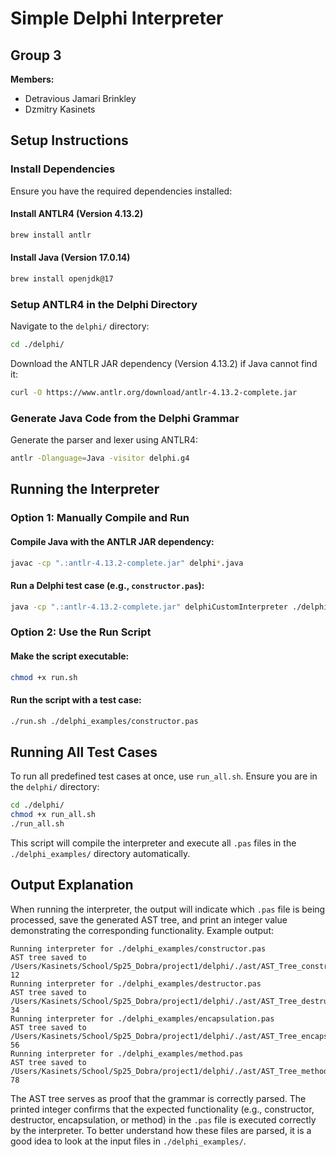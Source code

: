 # Simple Delphi Interpreter

## Group 3
**Members:**
- Detravious Jamari Brinkley
- Dzmitry Kasinets

## Setup Instructions

### Install Dependencies
Ensure you have the required dependencies installed:

#### Install ANTLR4 (Version 4.13.2)
```sh
brew install antlr
```

#### Install Java (Version 17.0.14)
```sh
brew install openjdk@17
```

### Setup ANTLR4 in the Delphi Directory
Navigate to the `delphi/` directory:
```sh
cd ./delphi/
```

Download the ANTLR JAR dependency (Version 4.13.2) if Java cannot find it:
```sh
curl -O https://www.antlr.org/download/antlr-4.13.2-complete.jar
```

### Generate Java Code from the Delphi Grammar
Generate the parser and lexer using ANTLR4:
```sh
antlr -Dlanguage=Java -visitor delphi.g4
```

## Running the Interpreter

### Option 1: Manually Compile and Run
#### Compile Java with the ANTLR JAR dependency:
```sh
javac -cp ".:antlr-4.13.2-complete.jar" delphi*.java
```

#### Run a Delphi test case (e.g., `constructor.pas`):
```sh
java -cp ".:antlr-4.13.2-complete.jar" delphiCustomInterpreter ./delphi_examples/constructor.pas
```

### Option 2: Use the Run Script
#### Make the script executable:
```sh
chmod +x run.sh
```

#### Run the script with a test case:
```sh
./run.sh ./delphi_examples/constructor.pas
```

## Running All Test Cases
To run all predefined test cases at once, use `run_all.sh`. Ensure you are in the `delphi/` directory:

```sh
cd ./delphi/
chmod +x run_all.sh
./run_all.sh
```

This script will compile the interpreter and execute all `.pas` files in the `./delphi_examples/` directory automatically.

## Output Explanation
When running the interpreter, the output will indicate which `.pas` file is being processed, save the generated AST tree, and print an integer value demonstrating the corresponding functionality. Example output:

```
Running interpreter for ./delphi_examples/constructor.pas
AST tree saved to /Users/Kasinets/School/Sp25_Dobra/project1/delphi/./ast/AST_Tree_constructor.txt
12
Running interpreter for ./delphi_examples/destructor.pas
AST tree saved to /Users/Kasinets/School/Sp25_Dobra/project1/delphi/./ast/AST_Tree_destructor.txt
34
Running interpreter for ./delphi_examples/encapsulation.pas
AST tree saved to /Users/Kasinets/School/Sp25_Dobra/project1/delphi/./ast/AST_Tree_encapsulation.txt
56
Running interpreter for ./delphi_examples/method.pas
AST tree saved to /Users/Kasinets/School/Sp25_Dobra/project1/delphi/./ast/AST_Tree_method.txt
78
```

The AST tree serves as proof that the grammar is correctly parsed. The printed integer confirms that the expected functionality (e.g., constructor, destructor, encapsulation, or method) in the `.pas` file is executed correctly by the interpreter. To better understand how these files are parsed, it is a good idea to look at the input files in `./delphi_examples/`.
